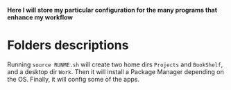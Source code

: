 **Here I will store my particular configuration for the many programs that**
**enhance my workflow**

# Folders descriptions

Running `source RUNME.sh` will create two home dirs `Projects` and `BookShelf`,
and a desktop dir `Work`.
Then it will install a Package Manager depending on the OS.
Finally, it will config some of the apps.







